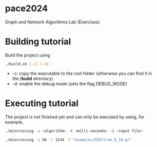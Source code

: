 # pace2024
Graph and Network Algorithms Lab (Exercises)

# Building tutorial
Build the project using 
```bash
./build.sh [-c] [-d]
```
- -c: copy the executable to the root folder (otherwise you can find it in the **/build** directory)
- -d: enable the debug mode (sets the flag DEBUG_MODE)

# Executing tutorial
The project is not finished yet and can only be executed by using, for example,
```bash
./mincrossing -a <algorithm> -t <milli-seconds> -i <input file>
```
```bash
./mincrossing -a GA -t 1234 -f "examples/OCR/tree_6_10.gr"
```